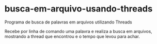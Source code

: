 # busca-em-arquivo-usando-threads
Programa de busca de palavras em arquivos utilizando Threads

Recebe por linha de comando uma palavra e realiza a busca em arquivos, mostrando a thread que encontrou e o tempo que levou para achar.
